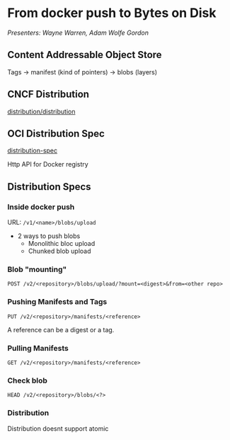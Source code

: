 # From docker push to Bytes on Disk
*Presenters: Wayne Warren, Adam Wolfe Gordon*

## Content Addressable Object Store

Tags -> manifest (kind of pointers) -> blobs (layers)

## CNCF Distribution
[distribution/distribution](https://github.com/distribution/distribution)

## OCI Distribution Spec

[distribution-spec](https://github.com/opencontainers/distribution-spec)

Http API for Docker registry

## Distribution Specs
### Inside docker push
URL: `/v1/<name>/blobs/upload`
- 2 ways to push blobs
	- Monolithic bloc upload
	- Chunked blob upload

### Blob "mounting"
`POST /v2/<repository>/blobs/upload/?mount=<digest>&from=<other repo>`

### Pushing Manifests and Tags

`PUT /v2/<repository>/manifests/<reference>`

A reference can be a digest or a tag.

### Pulling Manifests

`GET /v2/<repository>/manifests/<reference>` 

### Check blob

`HEAD /v2/<repository>/blobs/<?>`

### Distribution
Distribution doesnt support atomic


